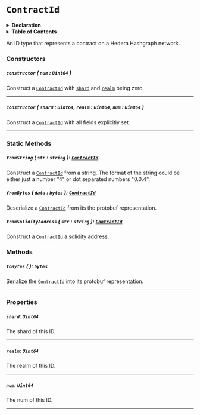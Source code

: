# `ContractId`

<details>
<summary><b>Declaration</b></summary>

```typescript
class ContractId {
    constructor(num: Uint64);
    
    constructor(shard: Uint64, realm: Uint64, num: Uint64);

    fromString(str: string): ContractId;

    fromBytes(data: bytes): ContractId;

    fromSolidityAddress(address: string): ContractId;

    /* property */ shard: Uint64;

    /* property */ realm: Uint64;

    /* property */ num: Uint64;

    toBytes(): bytes;

    toString(): string;
}
```

</details>

<details>
<summary><b>Table of Contents</b></summary>

## Support

| Item | Java | JavaScript | Go
| - | - | - | - |
| [`constructor`](#constructor-num-uint64-) | ✅ | ✅ | ✅
| [`fromString`](#fromstring-str-string-contractid) | ✅ | ✅ | ✅
| [`fromBytes`](#frombytes-data-bytes-contractid) | ✅ | ✅ | ✅
| [`fromSolidityAddress`](#fromsolidityaddress-str-string-contractid) | ✅ | ✅ | ✅
| [`shard`](#shard-uint64) | ✅ | ✅ | ✅
| [`realm`](#realm-uint64) | ✅ | ✅ | ✅
| [`num`](#num-uint64) | ✅ | ✅ | ✅
| [`toBytes`](#tobytes-bytes) | ✅ | ✅ | ✅

</details>

An ID type that represents a contract on a Hedera Hashgraph network.

### Constructors

##### `constructor` ( `num` : `Uint64` )

Construct a [`ContractId`](#) with [`shard`](#shard-uint64) and [`realm`](#realm-uint64) being zero.

---

##### `constructor` ( `shard` : `Uint64`, `realm` : `Uint64`, `num` : `Uint64` )

Construct a [`ContractId`](#) with all fields explicitly set.

---

### Static Methods

##### `fromString` ( `str` : `string` ): [`ContractId`](#contractid)

Construct a [`ContractId`](#) from a string. The format of the string could be either just 
a number "4" or dot separated numbers "0.0.4".

##### `fromBytes` ( `data` : `bytes` ): [`ContractId`](#contractid)

Deserialize a [`ContractId`](#) from its the protobuf representation.

##### `fromSolidityAddress` ( `str` : `string` ): [`ContractId`](#contractid)

Construct a [`ContractId`](#) a solidity address.

### Methods

##### `toBytes` ( ): `bytes`

Serialize the [`ContractId`](#) into its protobuf representation.

---

### Properties

##### `shard`: `Uint64`

The shard of this ID.

---

##### `realm`: `Uint64`

The realm of this ID.

---

##### `num`: `Uint64`

The num of this ID.

---
